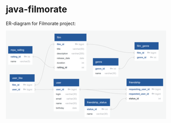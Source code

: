 # java-filmorate

ER-diagram for Filmorate project:

![ER-diagram](src/main/resources/filmorate_er_diagram.png)


